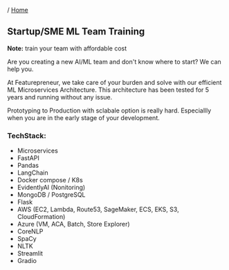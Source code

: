 / [Home](index.md)

## Startup/SME ML Team Training

**Note:** train your team with affordable cost

Are you creating a new AI/ML team and don't know where to start?
We can help you.

At Featurepreneur, we take care of your burden and solve with our efficient ML Microservices Architecture. This architecture has been tested for 5 years and running without any issue.

Prototyping to Production with sclabale option is really hard. Especiallly when you are in the early stage of your development.

### TechStack:
- Microservices
- FastAPI
- Pandas
- LangChain
- Docker compose / K8s
- EvidentlyAI (Nonitoring)
- MongoDB / PostgreSQL
- Flask
- AWS (EC2, Lambda, Route53, SageMaker, ECS, EKS, S3, CloudFormation)
- Azure (VM, ACA, Batch, Store Explorer)
- CoreNLP
- SpaCy
- NLTK
- Streamlit
- Gradio

